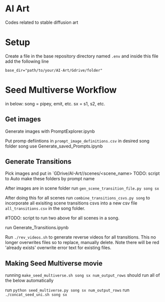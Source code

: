 # AI Art

Codes related to stable diffusion art


# Setup 

Create a file in the base repository directory named `.env` and inside this file add the following line 

`base_dir="path/to/your/AI-Art/Gdrive/folder"`

# Seed Multiverse Workflow

in below: 
song = pipey, emit, etc.
sx = s1, s2, etc. 

## Get images
Generate images with PromptExplorer.ipynb

Put promp defiintions in `prompt_image_definitions.csv` in desired song folder song
use Generate_saved_Prompts.ipynb

## Generate Transitions
Pick images and put in `GDrive/AI-Art/<song>/scenes/<scene_name>
TODO: script to Auto make these folders by prompt name

After images are in scene folder
run `gen_scene_transition_file.py song sx`

After doing this for all scenes run `combine_transitions_csvs.py song` to incorporate all exisiting scene transitions csvs into a new csv file `all_transitions.csv` in the song folder. 

#TODO: script to run two above for all scenes in a song. 


run Generate_Transitions.ipynb

Run `./rev_videos.sh` to generate reverse videos for all transitions. This no longer overwrites files so to replace, manually delete. Note there will be red 'already exists' overwrite error text for existing files.

## Making Seed Multiverse movie

running `make_seed_multiverse.sh song sx num_output_rows` should run all of the below automatically

run `python seed_multiverse.py song sx num_output_rows`
run `./concat_seed_uni.sh song sx`